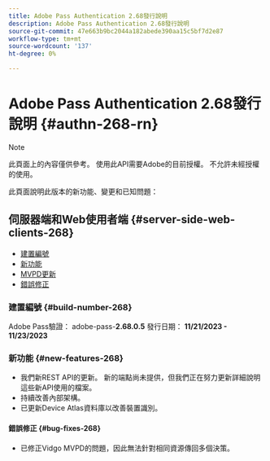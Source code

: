 ```yaml
---
title: Adobe Pass Authentication 2.68發行說明
description: Adobe Pass Authentication 2.68發行說明
source-git-commit: 47e663b9bc2044a182abede390aa15c5bf7d2e87
workflow-type: tm+mt
source-wordcount: '137'
ht-degree: 0%

---
```


# Adobe Pass Authentication 2.68發行說明 {#authn-268-rn}

>[!NOTE]
>
>此頁面上的內容僅供參考。 使用此API需要Adobe的目前授權。 不允許未經授權的使用。

此頁面說明此版本的新功能、變更和已知問題：

## 伺服器端和Web使用者端 {#server-side-web-clients-268}

* [建置編號](#build-number-268)
* [新功能](#new-features-268)
* [MVPD更新](#mvpd-updates-268)
* [錯誤修正](#bug-fixes-268)

### 建置編號 {#build-number-268}

Adobe Pass驗證： adobe-pass-**2.68.0.5**
發行日期： **11/21/2023 - 11/23/2023**

### 新功能 {#new-features-268}

* 我們新REST API的更新。  新的端點尚未提供，但我們正在努力更新詳細說明這些新API使用的檔案。
* 持續改善內部架構。
* 已更新Device Atlas資料庫以改善裝置識別。

#### 錯誤修正 {#bug-fixes-268}

* 已修正Vidgo MVPD的問題，因此無法針對相同資源傳回多個決策。

